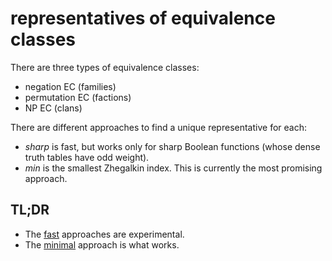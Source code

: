 # representatives of equivalence classes

There are three types of equivalence classes:

* negation EC (families)
* permutation EC (factions)
* NP EC (clans)

There are different approaches to find a unique representative for each:

* _sharp_ is fast, but works only for sharp Boolean functions (whose dense truth tables have odd weight).
* _min_ is the smallest Zhegalkin index. This is currently the most promising approach.

## TL;DR

* The [fast](fast) approaches are experimental.
* The [minimal](minimal) approach is what works.
